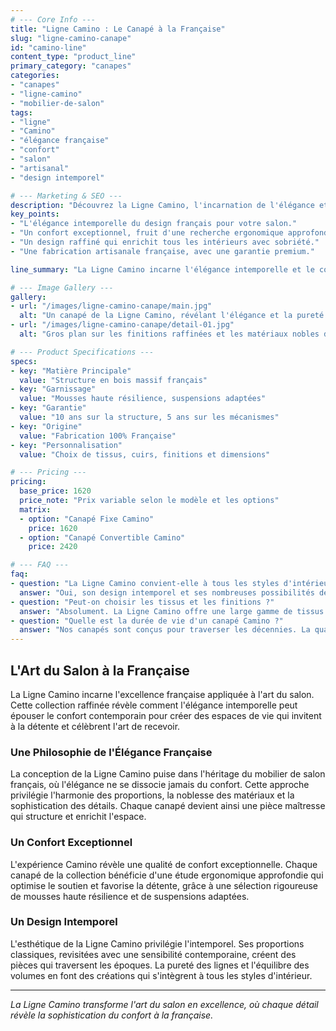 ```yaml
---
# --- Core Info ---
title: "Ligne Camino : Le Canapé à la Française"
slug: "ligne-camino-canape"
id: "camino-line"
content_type: "product_line"
primary_category: "canapes"
categories:
- "canapes"
- "ligne-camino"
- "mobilier-de-salon"
tags:
- "ligne"
- "Camino"
- "élégance française"
- "confort"
- "salon"
- "artisanal"
- "design intemporel"

# --- Marketing & SEO ---
description: "Découvrez la Ligne Camino, l'incarnation de l'élégance et du confort à la française. Un design intemporel et une fabrication artisanale premium pour votre salon."
key_points:
- "L'élégance intemporelle du design français pour votre salon."
- "Un confort exceptionnel, fruit d'une recherche ergonomique approfondie."
- "Un design raffiné qui enrichit tous les intérieurs avec sobriété."
- "Une fabrication artisanale française, avec une garantie premium."

line_summary: "La Ligne Camino incarne l'élégance intemporelle et le confort du design français, créant des pièces maîtresses pour votre espace."

# --- Image Gallery ---
gallery:
- url: "/images/ligne-camino-canape/main.jpg"
  alt: "Un canapé de la Ligne Camino, révélant l'élégance et la pureté de ses lignes dans un salon."
- url: "/images/ligne-camino-canape/detail-01.jpg"
  alt: "Gros plan sur les finitions raffinées et les matériaux nobles d'un canapé de la Ligne Camino."

# --- Product Specifications ---
specs:
- key: "Matière Principale"
  value: "Structure en bois massif français"
- key: "Garnissage"
  value: "Mousses haute résilience, suspensions adaptées"
- key: "Garantie"
  value: "10 ans sur la structure, 5 ans sur les mécanismes"
- key: "Origine"
  value: "Fabrication 100% Française"
- key: "Personnalisation"
  value: "Choix de tissus, cuirs, finitions et dimensions"

# --- Pricing ---
pricing:
  base_price: 1620
  price_note: "Prix variable selon le modèle et les options"
  matrix:
  - option: "Canapé Fixe Camino"
    price: 1620
  - option: "Canapé Convertible Camino"
    price: 2420

# --- FAQ ---
faq:
- question: "La Ligne Camino convient-elle à tous les styles d'intérieur ?"
  answer: "Oui, son design intemporel et ses nombreuses possibilités de personnalisation permettent une intégration harmonieuse dans tous les styles, du plus classique au plus contemporain."
- question: "Peut-on choisir les tissus et les finitions ?"
  answer: "Absolument. La Ligne Camino offre une large gamme de tissus nobles, de cuirs et de finitions pour vous permettre de créer un canapé unique qui vous ressemble."
- question: "Quelle est la durée de vie d'un canapé Camino ?"
  answer: "Nos canapés sont conçus pour traverser les décennies. La qualité des matériaux et notre garantie de 10 ans sur la structure en témoignent."
---
```


## L'Art du Salon à la Française

La Ligne Camino incarne l'excellence française appliquée à l'art du salon. Cette collection raffinée révèle comment l'élégance intemporelle peut épouser le confort contemporain pour créer des espaces de vie qui invitent à la détente et célèbrent l'art de recevoir.

### Une Philosophie de l'Élégance Française

La conception de la Ligne Camino puise dans l'héritage du mobilier de salon français, où l'élégance ne se dissocie jamais du confort. Cette approche privilégie l'harmonie des proportions, la noblesse des matériaux et la sophistication des détails. Chaque canapé devient ainsi une pièce maîtresse qui structure et enrichit l'espace.

### Un Confort Exceptionnel

L'expérience Camino révèle une qualité de confort exceptionnelle. Chaque canapé de la collection bénéficie d'une étude ergonomique approfondie qui optimise le soutien et favorise la détente, grâce à une sélection rigoureuse de mousses haute résilience et de suspensions adaptées.

### Un Design Intemporel

L'esthétique de la Ligne Camino privilégie l'intemporel. Ses proportions classiques, revisitées avec une sensibilité contemporaine, créent des pièces qui traversent les époques. La pureté des lignes et l'équilibre des volumes en font des créations qui s'intègrent à tous les styles d'intérieur.


---
_La Ligne Camino transforme l'art du salon en excellence, où chaque détail révèle la sophistication du confort à la française._